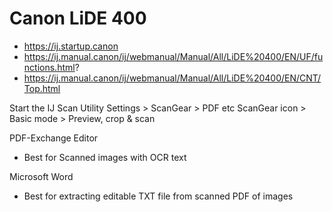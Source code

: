 # Canon LiDE 400

* https://ij.startup.canon
* https://ij.manual.canon/ij/webmanual/Manual/All/LiDE%20400/EN/UF/functions.html?
* https://ij.manual.canon/ij/webmanual/Manual/All/LiDE%20400/EN/CNT/Top.html

Start the IJ Scan Utility
Settings > ScanGear > PDF etc
ScanGear icon > Basic mode > Preview, crop & scan


PDF-Exchange Editor
* Best for Scanned images with OCR text

Microsoft Word
* Best for extracting editable TXT file from scanned PDF of images
